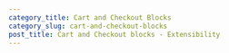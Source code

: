 ```yaml
---
category_title: Cart and Checkout Blocks 
category_slug: cart-and-checkout-blocks
post_title: Cart and Checkout blocks - Extensibility
---
```

